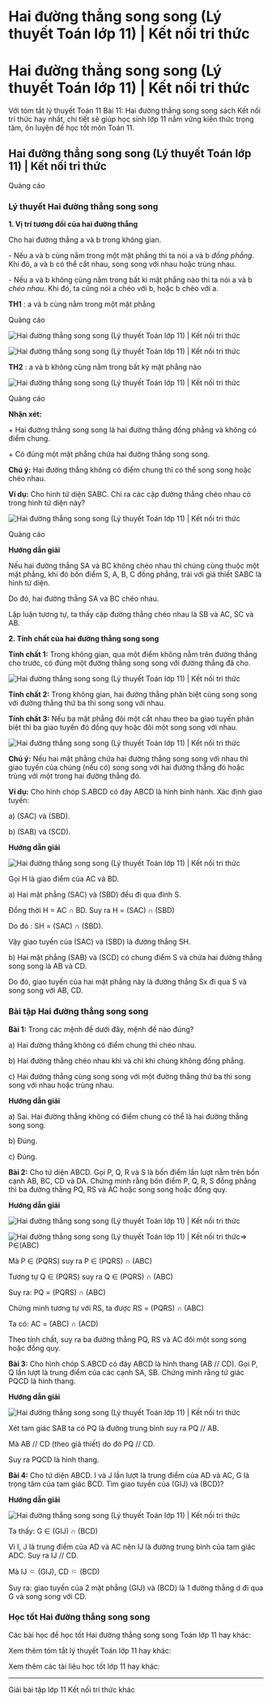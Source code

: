 # Hai đường thẳng song song (Lý thuyết Toán lớp 11) | Kết nối tri thức

# Hai đường thẳng song song (Lý thuyết Toán lớp 11) | Kết nối tri thức

Với tóm tắt lý thuyết Toán 11 Bài 11: Hai đường thẳng song song sách Kết nối tri thức hay nhất, chi tiết sẽ giúp học sinh lớp 11 nắm vững kiến thức trọng tâm, ôn luyện để học tốt môn Toán 11.

## Hai đường thẳng song song (Lý thuyết Toán lớp 11) | Kết nối tri thức

Quảng cáo

### **Lý thuyết Hai đường thẳng song song**

**1\. Vị trí tương đối của hai đường thẳng**

Cho hai đường thẳng a và b trong không gian.

\- Nếu a và b cùng nằm trong một mặt phẳng thì ta nói a và b _đồng phẳng_. Khi đó, a và b có thể cắt nhau, song song với nhau hoặc trùng nhau.

\- Nếu a và b không cùng nằm trong bất kì mặt phẳng nào thì ta nói a và b _chéo nhau_. Khi đó, ta cũng nói a chéo với b, hoặc b chéo với a.

**TH1** : a và b cùng nằm trong một mặt phẳng

Quảng cáo

![Hai đường thẳng song song \(Lý thuyết Toán lớp 11\) | Kết nối tri thức](https://vietjack.com/toan-11-kn/images/ly-thuyet-bai-11-hai-duong-thang-song-song-185096.PNG)

![Hai đường thẳng song song \(Lý thuyết Toán lớp 11\) | Kết nối tri thức](https://vietjack.com/toan-11-kn/images/ly-thuyet-bai-11-hai-duong-thang-song-song-185098.PNG)

**TH2** : a và b không cùng nằm trong bất kỳ mặt phẳng nào

![Hai đường thẳng song song \(Lý thuyết Toán lớp 11\) | Kết nối tri thức](https://vietjack.com/toan-11-kn/images/ly-thuyet-bai-11-hai-duong-thang-song-song-185099.PNG)

Quảng cáo

**Nhận xét:**

\+ Hai đường thẳng song song là hai đường thẳng đồng phẳng và không có điểm chung.

\+ Có đúng một mặt phẳng chứa hai đường thẳng song song.

**Chú ý:** Hai đường thẳng không có điểm chung thì có thể song song hoặc chéo nhau. 

**Ví dụ:** Cho hình tứ diện SABC. Chỉ ra các cặp đường thẳng chéo nhau có trong hình tứ diện này?

![Hai đường thẳng song song \(Lý thuyết Toán lớp 11\) | Kết nối tri thức](https://vietjack.com/toan-11-kn/images/ly-thuyet-bai-11-hai-duong-thang-song-song-185100.PNG)

Quảng cáo

**Hướng dẫn giải**

Nếu hai đường thẳng SA và BC không chéo nhau thì chúng cùng thuộc một mặt phẳng, khi đó bốn điểm S, A, B, C đồng phẳng, trái với giả thiết SABC là hình tứ diện. 

Do đó, hai đường thẳng SA và BC chéo nhau.

Lập luận tương tự, ta thấy cặp đường thẳng chéo nhau là SB và AC, SC và AB.

**2\. Tính chất của hai đường thẳng song song**

**Tính chất 1:** Trong không gian, qua một điểm không nằm trên đường thẳng cho trước, có đúng một đường thẳng song song với đường thẳng đã cho.

![Hai đường thẳng song song \(Lý thuyết Toán lớp 11\) | Kết nối tri thức](https://vietjack.com/toan-11-kn/images/ly-thuyet-bai-11-hai-duong-thang-song-song-185101.PNG)

**Tính chất 2:** Trong không gian, hai đường thẳng phân biệt cùng song song với đường thẳng thứ ba thì song song với nhau.

**Tính chất 3:** Nếu ba mặt phẳng đôi một cắt nhau theo ba giao tuyến phân biệt thì ba giao tuyến đó đồng quy hoặc đôi một song song với nhau.

![Hai đường thẳng song song \(Lý thuyết Toán lớp 11\) | Kết nối tri thức](https://vietjack.com/toan-11-kn/images/ly-thuyet-bai-11-hai-duong-thang-song-song-185102.PNG)

**Chú ý:** Nếu hai mặt phẳng chứa hai đường thẳng song song với nhau thì giao tuyến của chúng (nếu có) song song với hai đường thẳng đó hoặc trùng với một trong hai đường thẳng đó.

**Ví dụ:** Cho hình chóp S.ABCD có đáy ABCD là hình bình hành. Xác định giao tuyến:

a) (SAC) và (SBD).

b) (SAB) và (SCD).

**Hướng dẫn giải**

![Hai đường thẳng song song \(Lý thuyết Toán lớp 11\) | Kết nối tri thức](https://vietjack.com/toan-11-kn/images/ly-thuyet-bai-11-hai-duong-thang-song-song-185103.PNG)

Gọi H là giao điểm của AC và BD.

a) Hai mặt phẳng (SAC) và (SBD) đều đi qua đỉnh S.

Đồng thời H = AC ∩ BD. Suy ra H = (SAC) ∩ (SBD)

Do đó : SH = (SAC) ∩ (SBD).

Vậy giao tuyến của (SAC) và (SBD) là đường thẳng SH.

b) Hai mặt phẳng (SAB) và (SCD) có chung điểm S và chứa hai đường thẳng song song là AB và CD.

Do đó, giao tuyến của hai mặt phẳng này là đường thẳng Sx đi qua S và song song với AB, CD.

### **Bài tập Hai đường thẳng song song**

**Bài 1:** Trong các mệnh đề dưới đây, mệnh đề nào đúng?

a) Hai đường thẳng không có điểm chung thì chéo nhau.

b) Hai đường thẳng chéo nhau khi và chỉ khi chúng không đồng phẳng.

c) Hai đường thẳng cùng song song với một đường thẳng thứ ba thì song song với nhau hoặc trùng nhau.

**Hướng dẫn giải**

a) Sai. Hai đường thẳng không có điểm chung có thể là hai đường thẳng song song.

b) Đúng. 

c) Đúng. 

**Bài 2:** Cho tứ diện ABCD. Gọi P, Q, R và S là bốn điểm lần lượt nằm trên bốn cạnh AB, BC, CD và DA. Chứng minh rằng bốn điểm P, Q, R, S đồng phẳng thì ba đường thẳng PQ, RS và AC hoặc song song hoặc đồng quy.

**Hướng dẫn giải**

![Hai đường thẳng song song \(Lý thuyết Toán lớp 11\) | Kết nối tri thức](https://vietjack.com/toan-11-kn/images/ly-thuyet-bai-11-hai-duong-thang-song-song-185104.PNG)

![Hai đường thẳng song song \(Lý thuyết Toán lớp 11\) | Kết nối tri thức](https://vietjack.com/toan-11-kn/images/ly-thuyet-bai-11-hai-duong-thang-song-song-185105.PNG)⇒ P∈(ABC)

Mà P ∈ (PQRS) suy ra P ∈ (PQRS) ∩ (ABC) 

Tương tự Q ∈ (PQRS) suy ra Q ∈ (PQRS) ∩ (ABC) 

Suy ra: PQ = (PQRS) ∩ (ABC) 

Chứng minh tương tự với RS, ta được RS = (PQRS) ∩ (ABC) 

Ta có: AC = (ABC) ∩ (ACD) 

Theo tính chất, suy ra ba đường thẳng PQ, RS và AC đôi một song song hoặc đồng quy.

**Bài 3:** Cho hình chóp S.ABCD có đáy ABCD là hình thang (AB // CD). Gọi P, Q lần lượt là trung điểm của các cạnh SA, SB. Chứng minh rằng tứ giác PQCD là hình thang.

**Hướng dẫn giải**

![Hai đường thẳng song song \(Lý thuyết Toán lớp 11\) | Kết nối tri thức](https://vietjack.com/toan-11-kn/images/ly-thuyet-bai-11-hai-duong-thang-song-song-185106.PNG)

Xét tam giác SAB ta có PQ là đường trung bình suy ra PQ // AB.

Mà AB // CD (theo giả thiết) do đó PQ // CD.

Suy ra PQCD là hình thang.

**Bài 4:** Cho tứ diện ABCD. I và J lần lượt là trung điểm của AD và AC, G là trọng tâm của tam giác BCD. Tìm giao tuyến của (GIJ) và (BCD)?

**Hướng dẫn giải**

![Hai đường thẳng song song \(Lý thuyết Toán lớp 11\) | Kết nối tri thức](https://vietjack.com/toan-11-kn/images/ly-thuyet-bai-11-hai-duong-thang-song-song-185107.PNG)

Ta thấy: G ∈ (GIJ) ∩ (BCD) 

Vì I, J là trung điểm của AD và AC nên IJ là đường trung bình của tam giác ADC. Suy ra IJ // CD.

Mà IJ ⸦ (GIJ), CD ⸦ (BCD)

Suy ra: giao tuyến của 2 mặt phẳng (GIJ) và (BCD) là 1 đường thẳng d đi qua G và song song với CD. 

### **Học tốt Hai đường thẳng song song**

Các bài học để học tốt Hai đường thẳng song song Toán lớp 11 hay khác:

Xem thêm tóm tắt lý thuyết Toán lớp 11 hay khác:

Xem thêm các tài liệu học tốt lớp 11 hay khác:

* * *

Giải bài tập lớp 11 Kết nối tri thức khác
